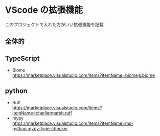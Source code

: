 # VScode の拡張機能

このプロジェクトで入れた方がいい拡張機能を記載

## 全体的

## TypeScript

- Biome  
  https://marketplace.visualstudio.com/items?itemName=biomejs.biome

## python

- Ruff  
  https://marketplace.visualstudio.com/items?itemName=charliermarsh.ruff
- mypy  
  https://marketplace.visualstudio.com/items?itemName=ms-python.mypy-type-checker
